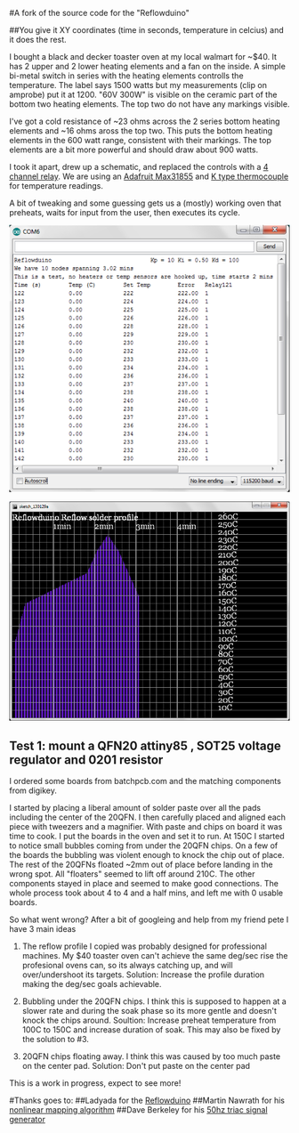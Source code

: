 #A fork of the source code for the "Reflowduino"

##You give it XY coordinates (time in seconds, temperature in celcius) and it does the rest.

I bought a black and decker toaster oven at my local walmart for ~$40. It has 2 upper and 2 lower heating elements and a fan on the inside. A simple bi-metal switch in series with the heating elements controlls the temperature.
The label says 1500 watts but my measurements (clip on amprobe) put it at 1200. "60V 300W" is visible on the ceramic part of the bottom two heating elements. The top two do not have any markings visible.

I've got a cold resistance of ~23 ohms across the 2 series bottom heating elements and ~16 ohms aross the top two. This puts the bottom heating elements in the 600 watt range, consistent with their markings. The top elements are a bit more powerful and should draw about 900 watts.

I took it apart, drew up a schematic, and replaced the controls with a [4 channel relay](http://www.emartee.com/product/41894/). We are using an [Adafruit Max31855](http://www.adafruit.com/products/269) and [K type thermocouple](http://www.adafruit.com/products/270) for temperature readings.

A bit of tweaking and some guessing gets us a (mostly) working oven that preheats, waits for input from the user, then executes its cycle.

![test](http://github.com/mmmaxwwwell/reflowduino/raw/master/sermon.png)

![test](http://github.com/mmmaxwwwell/reflowduino/raw/master/graph.png)


## Test 1: mount a QFN20 attiny85 , SOT25 voltage regulator and 0201 resistor
I ordered some boards from batchpcb.com and the matching components from digikey.

I started by placing a liberal amount of solder paste over all the pads including the center of the 20QFN. I then carefully placed and aligned each piece with tweezers and a magnifier.
With paste and chips on board it was time to cook. I put the boards in the oven and set it to run. At 150C I started to notice small bubbles coming from under the 20QFN chips. On a few of the boards the bubbling was violent enough to knock the chip out of place. The rest of the 20QFNs floated ~2mm out of place before landing in the wrong spot. All "floaters" seemed to lift off around 210C. The other components stayed in place and seemed to make good connections. The whole process took about 4 to 4 and a half mins, and left me with 0 usable boards.

So what went wrong? After a bit of googleing and help from my friend pete I have 3 main ideas
1. The reflow profile I copied was probably designed for professional machines. My $40 toaster oven can't achieve the same deg/sec rise the profesional ovens can, so its always catching up, and will over/undershoot its targets.
Solution: Increase the profile duration making the deg/sec goals achievable.

2. Bubbling under the 20QFN chips. I think this is supposed to happen at a slower rate and during the soak phase so its more gentle and doesn't knock the chips around.
Soultion: Increase preheat temperature from 100C to 150C and increase duration of soak. This may also be fixed by the solution to #3.

3. 20QFN chips floating away. I think this was caused by too much paste on the center pad. 
Solution: Don't put paste on the center pad

This is a work in progress, expect to see more!

#Thanks goes to:
##Ladyada for the [Reflowduino](https://github.com/adafruit/Reflowduino)
##Martin Nawrath for his [nonlinear mapping algorithm](http://interface.khm.de/index.php/lab/experiments/nonlinear-mapping/)
##Dave Berkeley for his [50hz triac signal generator](http://www.rotwang.co.uk/projects/triac.html)
